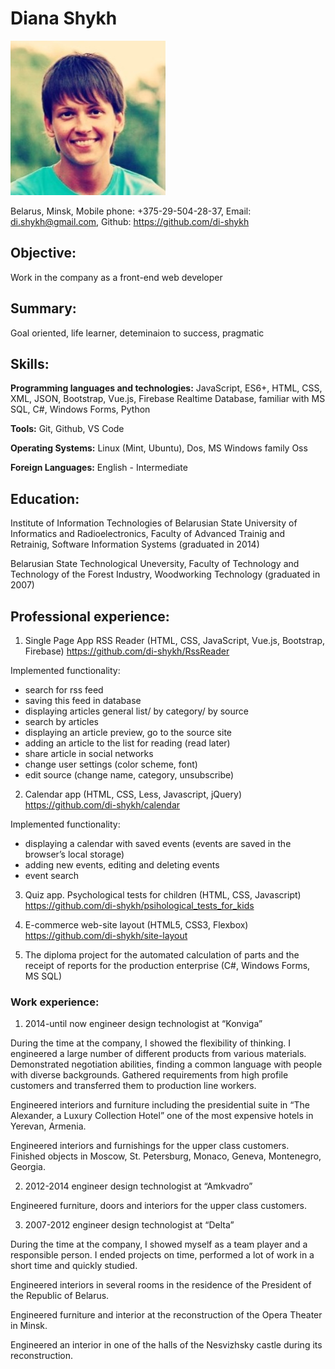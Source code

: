 # Diana Shykh

![my_photo](img.jpg)

Belarus, Minsk,
Mobile phone: +375-29-504-28-37,
Email: di.shykh@gmail.com,
Github: https://github.com/di-shykh

## Objective:

Work in the company as a front-end web developer

## Summary:

Goal oriented, life learner, deteminaion to success, pragmatic
## Skills:

**Programming languages and technologies:** JavaScript, ES6+, HTML, CSS, XML, JSON, Bootstrap, Vue.js, Firebase Realtime Database, familiar with MS SQL, C#, Windows Forms, Python

**Tools:** Git, Github, VS Code

**Operating Systems:** Linux (Mint, Ubuntu), Dos, MS Windows family Oss

**Foreign Languages:** English - Intermediate
## Education:

Institute of Information Technologies of Belarusian State University of Informatics and Radioelectronics, Faculty of Advanced Trainig and Retrainig, Software Information Systems (graduated in 2014)

Belarusian State Technological Uneversity, Faculty of Technology and Technology of the Forest Industry, Woodworking Technology (graduated in 2007)

## Professional experience:

1. Single Page App RSS Reader (HTML, CSS, JavaScript, Vue.js, Bootstrap, Firebase)
 https://github.com/di-shykh/RssReader  

  Implemented functionality:  
  * search for rss feed
  * saving this feed in database
  * displaying articles general list/ by category/ by source
  * search by articles
  * displaying an article preview, go to the source site
  * adding an article to the list for reading (read later)
  * share article in social networks
  * change user settings (color scheme, font)
  * edit source (change name, category, unsubscribe)

2. Calendar app (HTML, CSS, Less, Javascript, jQuery)
https://github.com/di-shykh/calendar  

  Implemented functionality:   
  * displaying a calendar with saved events (events are saved in the browser’s local      storage)
  * adding new events, editing and deleting events
  * event search

3. Quiz app. Psychological tests for children (HTML, CSS, Javascript)  
https://github.com/di-shykh/psihological_tests_for_kids  

4. E-commerce web-site layout (HTML5, CSS3, Flexbox)   
https://github.com/di-shykh/site-layout  

5. The diploma project for the automated calculation of parts and the receipt of reports for the production enterprise (C#, Windows Forms, MS SQL)  

### Work experience:

1. 2014-until now engineer design technologist at “Konviga”  

  During the time at the company, I showed the flexibility of thinking. I engineered a large number of different products from various materials. Demonstrated negotiation abilities, finding a common language with people with diverse backgrounds. Gathered requirements from high profile customers and transferred them to production line workers.  

  Engineered interiors and furniture including the presidential suite in “The Alexander, a Luxury Collection Hotel” one of the most expensive hotels in Yerevan, Armenia.  

  Engineered interiors and furnishings for the upper class customers. Finished objects in Moscow, St. Petersburg, Monaco, Geneva, Montenegro, Georgia.  

2. 2012-2014 engineer design technologist at “Amkvadro”  

  Engineered furniture, doors and interiors for the upper class customers.  

3. 2007-2012 engineer design technologist at “Delta”  

  During the time at the company, I showed myself as a team player and a responsible person. I ended projects on time, performed a lot of work in a short time and quickly studied.  

  Engineered interiors in several rooms in the residence of the President of the Republic of Belarus.  

  Engineered furniture and interior at the reconstruction of the Opera Theater in Minsk.  

  Engineered an interior in one of the halls of the Nesvizhsky castle during its reconstruction.  
